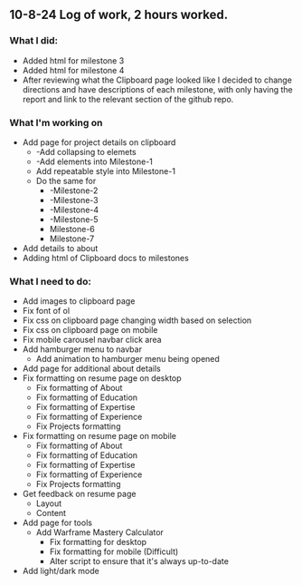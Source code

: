 ## 10-8-24 Log of work, 2 hours worked.

### What I did: 

* Added html for milestone 3
* Added html for milestone 4
* After reviewing what the Clipboard page looked like I decided to change directions and have descriptions of each milestone, with only having the report and link to the relevant section of the github repo. 

### What I'm working on

* Add page for project details on clipboard
    * -Add collapsing to elemets
    * -Add elements into Milestone-1
    * Add repeatable style into Milestone-1
    * Do the same for 
        * -Milestone-2
        * -Milestone-3
        * -Milestone-4
        * -Milestone-5
        * Milestone-6
        * Milestone-7
* Add details to about
* Adding html of Clipboard docs to milestones


### What I need to do:

* Add images to clipboard page
* Fix font of ol
* Fix css on clipboard page changing width based on selection
* Fix css on clipboard page on mobile
* Fix mobile carousel navbar click area
* Add hamburger menu to navbar
    * Add animation to hamburger menu being opened
* Add page for additional about details
* Fix formatting on resume page on desktop
    * Fix formatting of About
    * Fix formatting of Education
    * Fix formatting of Expertise
    * Fix formatting of Experience
    * Fix Projects formatting
* Fix formatting on resume page on mobile
    * Fix formatting of About
    * Fix formatting of Education
    * Fix formatting of Expertise
    * Fix formatting of Experience
    * Fix Projects formatting
* Get feedback on resume page
    * Layout
    * Content
* Add page for tools
    * Add Warframe Mastery Calculator
        * Fix formatting for desktop
        * Fix formatting for mobile (Difficult)
        * Alter script to ensure that it's always up-to-date
* Add light/dark mode
